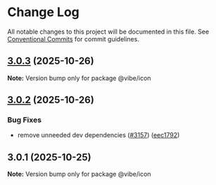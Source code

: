 # Change Log

All notable changes to this project will be documented in this file.
See [Conventional Commits](https://conventionalcommits.org) for commit guidelines.

## [3.0.3](https://github.com/mondaycom/vibe/compare/@vibe/icon@3.0.2...@vibe/icon@3.0.3) (2025-10-26)

**Note:** Version bump only for package @vibe/icon





## [3.0.2](https://github.com/mondaycom/vibe/compare/@vibe/icon@3.0.1...@vibe/icon@3.0.2) (2025-10-26)


### Bug Fixes

* remove unneeded dev dependencies ([#3157](https://github.com/mondaycom/vibe/issues/3157)) ([eec1792](https://github.com/mondaycom/vibe/commit/eec17924422cb0478bb713290919d80a516cd436))





## 3.0.1 (2025-10-25)

**Note:** Version bump only for package @vibe/icon
